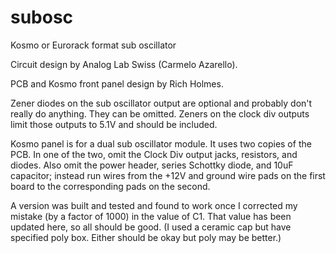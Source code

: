 # subosc
Kosmo or Eurorack format sub oscillator 

Circuit design by Analog Lab Swiss (Carmelo Azarello).

PCB and Kosmo front panel design by Rich Holmes.

Zener diodes on the sub oscillator output are optional and probably don't really do anything. They can be omitted. Zeners on the clock div outputs limit those outputs to 5.1V and should be included.

Kosmo panel is for a dual sub oscillator module. It uses two copies of the PCB. In one of the two, omit the Clock Div output jacks, resistors, and diodes. Also omit the power header, series Schottky diode, and 10uF capacitor; instead run wires from the +12V and ground wire pads on the first board to the corresponding pads on the second.

A version was built and tested and found to work once I corrected my mistake (by a factor of 1000) in the value of C1. That value has been updated here, so all should be good. (I used a ceramic cap but have specified poly box. Either should be okay but poly may be better.)
